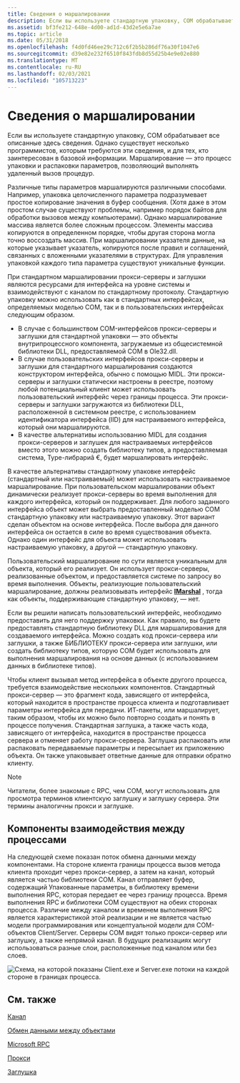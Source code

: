 ```yaml
---
title: Сведения о маршалировании
description: Если вы используете стандартную упаковку, COM обрабатывает все описанные здесь сведения.
ms.assetid: bf3fe212-648e-4d00-ad1d-43d2e5e6a7ae
ms.topic: article
ms.date: 05/31/2018
ms.openlocfilehash: f4d0fd46ee29c712c6f2b5b286df76a30f1047e6
ms.sourcegitcommit: d39e82e232f6510f843fdb8d55d25b4e9e02e880
ms.translationtype: MT
ms.contentlocale: ru-RU
ms.lasthandoff: 02/03/2021
ms.locfileid: "105713223"
---
```

# <a name="marshaling-details"></a>Сведения о маршалировании

Если вы используете стандартную упаковку, COM обрабатывает все описанные здесь сведения. Однако существует несколько программистов, которым требуются эти сведения, и для тех, кто заинтересован в базовой информации. Маршалирование — это процесс упаковки и распаковки параметров, позволяющий выполнять удаленный вызов процедур.

Различные типы параметров маршалируются различными способами. Например, упаковка целочисленного параметра подразумевает простое копирование значения в буфер сообщения. (Хотя даже в этом простом случае существуют проблемы, например порядок байтов для обработки вызовов между компьютерами). Однако маршалирование массива является более сложным процессом. Элементы массива копируются в определенном порядке, чтобы другая сторона могла точно воссоздать массив. При маршалировании указателя данные, на которые указывает указатель, копируются после правил и соглашений, связанных с вложенными указателями в структурах. Для управления упаковкой каждого типа параметра существуют уникальные функции.

При стандартном маршалировании прокси-серверы и заглушки являются ресурсами для интерфейса на уровне системы и взаимодействуют с каналом по стандартному протоколу. Стандартную упаковку можно использовать как в стандартных интерфейсах, определяемых моделью COM, так и в пользовательских интерфейсах следующим образом.

-   В случае с большинством COM-интерфейсов прокси-серверы и заглушки для стандартной упаковки — это объекты внутрипроцессного компонента, загружаемые из общесистемной библиотеки DLL, предоставляемой COM в Ole32.dll.
-   В случае пользовательских интерфейсов прокси-серверы и заглушки для стандартного маршалирования создаются конструктором интерфейса, обычно с помощью MIDL. Эти прокси-серверы и заглушки статически настроены в реестре, поэтому любой потенциальный клиент может использовать пользовательский интерфейс через границы процесса. Эти прокси-серверы и заглушки загружаются из библиотеки DLL, расположенной в системном реестре, с использованием идентификатора интерфейса (IID) для настраиваемого интерфейса, который они маршалируются.
-   В качестве альтернативы использованию MIDL для создания прокси-серверов и заглушек для настраиваемых интерфейсов вместо этого можно создать библиотеку типов, а предоставляемая система, Type-либрариâ €, будет маршалировать интерфейс.

В качестве альтернативы стандартному упаковке интерфейс (стандартный или настраиваемый) может использовать настраиваемое маршалирование. При пользовательском маршалировании объект динамически реализует прокси-серверы во время выполнения для каждого интерфейса, который он поддерживает. Для любого заданного интерфейса объект может выбрать предоставленный моделью COM стандартную упаковку или настраиваемую упаковку. Этот вариант сделан объектом на основе интерфейса. После выбора для данного интерфейса он остается в силе во время существования объекта. Однако один интерфейс для объекта может использовать настраиваемую упаковку, а другой — стандартную упаковку.

Пользовательский маршалирование по сути является уникальным для объекта, который его реализует. Он использует прокси-серверы, реализованные объектом, и предоставляется системе по запросу во время выполнения. Объекты, реализующие пользовательский маршалирование, должны реализовывать интерфейс [**IMarshal**](/windows/win32/api/objidlbase/nn-objidlbase-imarshal) , тогда как объекты, поддерживающие стандартную упаковку, — нет.

Если вы решили написать пользовательский интерфейс, необходимо предоставить для него поддержку упаковки. Как правило, вы будете предоставлять стандартную библиотеку DLL для маршалирования для создаваемого интерфейса. Можно создать код прокси-сервера или заглушки, а также БИБЛИОТЕКУ прокси-сервера или заглушки, или создать библиотеку типов, которую COM будет использовать для выполнения маршалирования на основе данных (с использованием данных в библиотеке типов).

Чтобы клиент вызывал метод интерфейса в объекте другого процесса, требуется взаимодействие нескольких компонентов. Стандартный прокси-сервер — это фрагмент кода, зависящего от интерфейса, который находится в пространстве процесса клиента и подготавливает параметры интерфейса для передачи. ИТ-пакеты, или маршалирует, таким образом, чтобы их можно было повторно создать и понять в процессе получения. Стандартная заглушка, а также часть кода, зависящего от интерфейса, находится в пространстве процесса сервера и отменяет работу прокси-сервера. Заглушка распаковать или распаковать передаваемые параметры и пересылает их приложению объекта. Он также упаковывает ответные данные для отправки обратно клиенту.

> [!Note]  
> Читатели, более знакомые с RPC, чем COM, могут использовать для просмотра терминов клиентскую заглушку и заглушку сервера. Эти термины аналогичны прокси и заглушке.

 

## <a name="components-of-interprocess-communications"></a>Компоненты взаимодействия между процессами

На следующей схеме показан поток обмена данными между компонентами. На стороне клиента границы процесса вызов метода клиента проходит через прокси-сервер, а затем на канал, который является частью библиотеки COM. Канал отправляет буфер, содержащий Упакованные параметры, в библиотеку времени выполнения RPC, которая передает ее через границу процесса. Время выполнения RPC и библиотеки COM существуют на обеих сторонах процесса. Различие между каналом и временем выполнения RPC является характеристикой этой реализации и не является частью модели программирования или концептуальной модели для COM-объектов Client/Server. Серверы COM видят только прокси-сервер или заглушку, а также непрямой канал. В будущих реализациях могут использоваться разные слои, расположенные под каналом или без слоев.

![Схема, на которой показаны Client.exe и Server.exe потоки на каждой стороне в границах процесса.](images/457036c1-98b8-4f35-aebe-70de38112b83.png)

## <a name="related-topics"></a>См. также

<dl> <dt>

[Канал](channel.md)
</dt> <dt>

[Обмен данными между объектами](inter-object-communication.md)
</dt> <dt>

[Microsoft RPC](microsoft-rpc.md)
</dt> <dt>

[Прокси](proxy.md)
</dt> <dt>

[Заглушка](stub.md)
</dt> </dl>

 

 